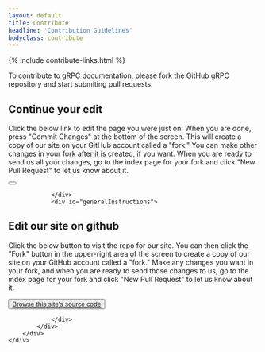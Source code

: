 ```yaml
---
layout: default
title: Contribute
headline: 'Contribution Guidelines'
bodyclass: contribute
---
```

<script language="JavaScript">
var forwarding=window.location.hash.replace("#","");
$( document ).ready(function() {
    if(forwarding) {
        console.log(forwarding)
        $("#generalInstructions").hide();
        $("#continueEdit").show();
        $("#continueEditButton").text("Edit " + forwarding);
        $("#continueEditButton").attr("href", "https://github.com/wildebeestdev/grpc.github.io/edit/gh-pages/" + forwarding)
    } else {
        $("#generalInstructions").show();
        $("#continueEdit").hide();
    }
});
</script>

<div class="container markdown">
    <div class="row">
        <div class="col-md-11 nofloat center-block">
            {% include contribute-links.html %}
            <div class="col-sm-8" >
                <p class="lead">To contribute to gRPC documentation, please fork the GitHub gRPC repository and start submiting pull requests.</p>
            </div>
            <div class="col-sm-12">
                <div id="continueEdit">
<div markdown="1">

## Continue your edit

Click the below link to edit the page you were just on. When you are done, press "Commit Changes" at the bottom of the screen. This will create a copy of our site on your GitHub account called a "fork." You can make other changes in your fork after it is created, if you want. When you are ready to send us all your changes, go to the index page for your fork and click "New Pull Request" to let us know about it.

</div>
                    <button class="btn inverse"><a id="continueEditButton"></a></button>

                </div>
                <div id="generalInstructions">
<div markdown="1">

## Edit our site on github

Click the below button to visit the repo for our site. You can then click the "Fork" button in the upper-right area of the screen to create a copy of our site on your GitHub account called a "fork." Make any changes you want in your fork, and when you are ready to send those changes to us, go to the index page for your fork and click "New Pull Request" to let us know about it.

</div>
                    <button class="btn inverse"><a href="https://github.com/wildebeestdev/grpc.github.io/">Browse this site's source code</a></button>

                </div>
            </div>
        </div>
    </div>
</div>